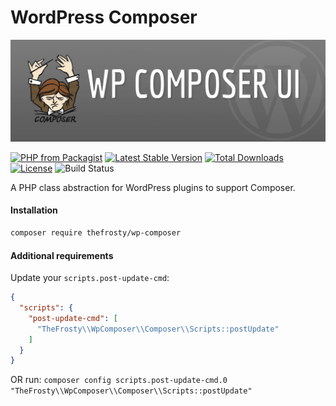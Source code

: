# WordPress Composer

![WordPress Composer UI](.github/wp-composer-ui.jpg?raw=true "WordPress Composer UI")

[![PHP from Packagist](https://img.shields.io/packagist/php-v/thefrosty/wp-composer.svg)]()
[![Latest Stable Version](https://img.shields.io/packagist/v/thefrosty/wp-composer.svg)](https://packagist.org/packages/thefrosty/wp-composer)
[![Total Downloads](https://img.shields.io/packagist/dt/thefrosty/wp-composer.svg)](https://packagist.org/packages/thefrosty/wp-composer)
[![License](https://img.shields.io/packagist/l/thefrosty/wp-composer.svg)](https://packagist.org/thefrosty/wp-composer)
![Build Status](https://github.com/thefrosty/wp-composer/actions/workflows/master.yml/badge.svg)

A PHP class abstraction for WordPress plugins to support Composer.

#### Installation

```bash
composer require thefrosty/wp-composer
```

#### Additional requirements
Update your `scripts.post-update-cmd`:
```json
{
  "scripts": {
    "post-update-cmd": [
      "TheFrosty\\WpComposer\\Composer\\Scripts::postUpdate"
    ]
  }
}
```

OR run: `composer config scripts.post-update-cmd.0 "TheFrosty\\WpComposer\\Composer\\Scripts::postUpdate"`

